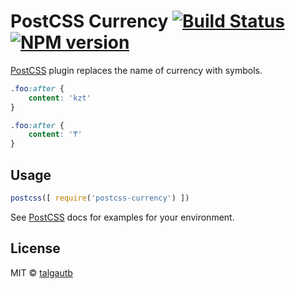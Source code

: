 # PostCSS Currency [![Build Status][ci-img]][ci] [![NPM version][npm-image]][npm-url]

[PostCSS] plugin replaces the name of currency with symbols.

[PostCSS]: https://github.com/postcss/postcss
[ci-img]:  https://travis-ci.org/talgautb/postcss-currency.svg
[ci]:      https://travis-ci.org/talgautb/postcss-currency

```css
.foo:after {
    content: 'kzt'
}
```

```css
.foo:after {
    content: '₸'
}
```

## Usage

```js
postcss([ require('postcss-currency') ])
```

See [PostCSS] docs for examples for your environment.

## License

MIT © [talgautb](https://gtalk.kz)

[npm-url]: https://npmjs.org/package/postcss-currency
[npm-image]: https://img.shields.io/npm/v/postcss-currency.svg?style=flat-square
